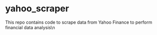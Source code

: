 # yahoo_scraper
This repo contains code to scrape data from Yahoo Finance to perform financial data analysis\n
